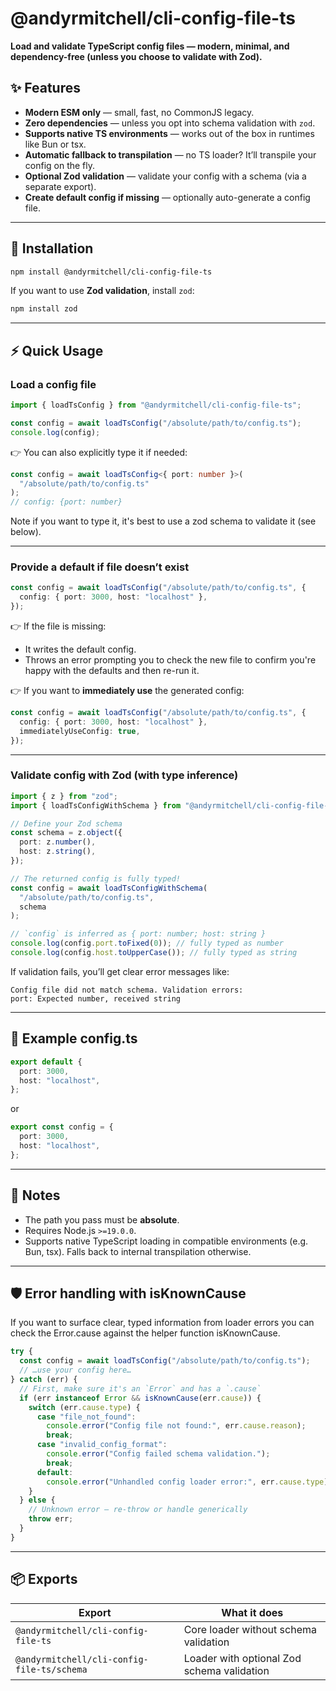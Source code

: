 # @andyrmitchell/cli-config-file-ts

**Load and validate TypeScript config files — modern, minimal, and dependency-free (unless you choose to validate with Zod).**

## ✨ Features

- **Modern ESM only** — small, fast, no CommonJS legacy.
- **Zero dependencies** — unless you opt into schema validation with `zod`.
- **Supports native TS environments** — works out of the box in runtimes like Bun or tsx.
- **Automatic fallback to transpilation** — no TS loader? It’ll transpile your config on the fly.
- **Optional Zod validation** — validate your config with a schema (via a separate export).
- **Create default config if missing** — optionally auto-generate a config file.

---

## 🚀 Installation

```bash
npm install @andyrmitchell/cli-config-file-ts
```

If you want to use **Zod validation**, install `zod`:

```bash
npm install zod
```

---

## ⚡ Quick Usage

### Load a config file

```ts
import { loadTsConfig } from "@andyrmitchell/cli-config-file-ts";

const config = await loadTsConfig("/absolute/path/to/config.ts");
console.log(config);
```

👉 You can also explicitly type it if needed:

```ts
const config = await loadTsConfig<{ port: number }>(
  "/absolute/path/to/config.ts"
);
// config: {port: number}
```

Note if you want to type it, it's best to use a zod schema to validate it (see below).

---

### Provide a default if file doesn’t exist

```ts
const config = await loadTsConfig("/absolute/path/to/config.ts", {
  config: { port: 3000, host: "localhost" },
});
```

👉 If the file is missing:

- It writes the default config.
- Throws an error prompting you to check the new file to confirm you're happy with the defaults and then re-run it.

👉 If you want to **immediately use** the generated config:

```ts
const config = await loadTsConfig("/absolute/path/to/config.ts", {
  config: { port: 3000, host: "localhost" },
  immediatelyUseConfig: true,
});
```

---

### Validate config with Zod (with type inference)

```ts
import { z } from "zod";
import { loadTsConfigWithSchema } from "@andyrmitchell/cli-config-file-ts/schema";

// Define your Zod schema
const schema = z.object({
  port: z.number(),
  host: z.string(),
});

// The returned config is fully typed!
const config = await loadTsConfigWithSchema(
  "/absolute/path/to/config.ts",
  schema
);

// `config` is inferred as { port: number; host: string }
console.log(config.port.toFixed(0)); // fully typed as number
console.log(config.host.toUpperCase()); // fully typed as string
```

If validation fails, you’ll get clear error messages like:

```
Config file did not match schema. Validation errors:
port: Expected number, received string
```

---

## 🌟 Example config.ts

```ts
export default {
  port: 3000,
  host: "localhost",
};
```

or

```ts
export const config = {
  port: 3000,
  host: "localhost",
};
```

---

## 📝 Notes

- The path you pass must be **absolute**.
- Requires Node.js `>=19.0.0`.
- Supports native TypeScript loading in compatible environments (e.g. Bun, tsx). Falls back to internal transpilation otherwise.

---

## 🛡️ Error handling with isKnownCause

If you want to surface clear, typed information from loader errors you can check the Error.cause against the helper function isKnownCause.

```ts
try {
  const config = await loadTsConfig("/absolute/path/to/config.ts");
  // …use your config here…
} catch (err) {
  // First, make sure it's an `Error` and has a `.cause`
  if (err instanceof Error && isKnownCause(err.cause)) {
    switch (err.cause.type) {
      case "file_not_found":
        console.error("Config file not found:", err.cause.reason);
        break;
      case "invalid_config_format":
        console.error("Config failed schema validation.");
        break;
      default:
        console.error("Unhandled config loader error:", err.cause.type);
    }
  } else {
    // Unknown error — re‑throw or handle generically
    throw err;
  }
}
```

---

## 📦 Exports

| Export                                     | What it does                               |
| ------------------------------------------ | ------------------------------------------ |
| `@andyrmitchell/cli-config-file-ts`        | Core loader without schema validation      |
| `@andyrmitchell/cli-config-file-ts/schema` | Loader with optional Zod schema validation |
